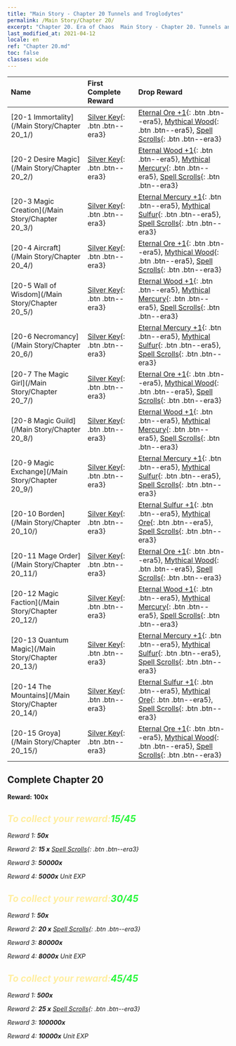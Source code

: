 ```yaml
---
title: "Main Story - Chapter 20 Tunnels and Troglodytes"
permalink: /Main Story/Chapter 20/
excerpt: "Chapter 20. Era of Chaos  Main Story - Chapter 20. Tunnels and Troglodytes"
last_modified_at: 2021-04-12
locale: en
ref: "Chapter 20.md"
toc: false
classes: wide
---
```


  | Name |  First Complete Reward | Drop Reward |
  |:------------|:------------|:------------| 
  | [20-1 Immortality](/Main Story/Chapter 20_1/) | [Silver Key](/Items/con_693/){: .btn .btn--era3} | [Eternal Ore +1](/Items/mat_68/){: .btn .btn--era5}, [Mythical Wood](/Items/mat_62/){: .btn .btn--era5}, [Spell Scrolls](/Items/con_694/){: .btn .btn--era3} |
  | [20-2 Desire Magic](/Main Story/Chapter 20_2/) | [Silver Key](/Items/con_693/){: .btn .btn--era3} | [Eternal Wood +1](/Items/mat_69/){: .btn .btn--era5}, [Mythical Mercury](/Items/mat_63/){: .btn .btn--era5}, [Spell Scrolls](/Items/con_694/){: .btn .btn--era3} |
  | [20-3 Magic Creation](/Main Story/Chapter 20_3/) | [Silver Key](/Items/con_693/){: .btn .btn--era3} | [Eternal Mercury +1](/Items/mat_70/){: .btn .btn--era5}, [Mythical Sulfur](/Items/mat_64/){: .btn .btn--era5}, [Spell Scrolls](/Items/con_694/){: .btn .btn--era3} |
  | [20-4 Aircraft](/Main Story/Chapter 20_4/) | [Silver Key](/Items/con_693/){: .btn .btn--era3} | [Eternal Ore +1](/Items/mat_68/){: .btn .btn--era5}, [Mythical Wood](/Items/mat_62/){: .btn .btn--era5}, [Spell Scrolls](/Items/con_694/){: .btn .btn--era3} |
  | [20-5 Wall of Wisdom](/Main Story/Chapter 20_5/) | [Silver Key](/Items/con_693/){: .btn .btn--era3} | [Eternal Wood +1](/Items/mat_69/){: .btn .btn--era5}, [Mythical Mercury](/Items/mat_63/){: .btn .btn--era5}, [Spell Scrolls](/Items/con_694/){: .btn .btn--era3} |
  | [20-6 Necromancy](/Main Story/Chapter 20_6/) | [Silver Key](/Items/con_693/){: .btn .btn--era3} | [Eternal Mercury +1](/Items/mat_70/){: .btn .btn--era5}, [Mythical Sulfur](/Items/mat_64/){: .btn .btn--era5}, [Spell Scrolls](/Items/con_694/){: .btn .btn--era3} |
  | [20-7 The Magic Girl](/Main Story/Chapter 20_7/) | [Silver Key](/Items/con_693/){: .btn .btn--era3} | [Eternal Ore +1](/Items/mat_68/){: .btn .btn--era5}, [Mythical Wood](/Items/mat_62/){: .btn .btn--era5}, [Spell Scrolls](/Items/con_694/){: .btn .btn--era3} |
  | [20-8 Magic Guild](/Main Story/Chapter 20_8/) | [Silver Key](/Items/con_693/){: .btn .btn--era3} | [Eternal Wood +1](/Items/mat_69/){: .btn .btn--era5}, [Mythical Mercury](/Items/mat_63/){: .btn .btn--era5}, [Spell Scrolls](/Items/con_694/){: .btn .btn--era3} |
  | [20-9 Magic Exchange](/Main Story/Chapter 20_9/) | [Silver Key](/Items/con_693/){: .btn .btn--era3} | [Eternal Mercury +1](/Items/mat_70/){: .btn .btn--era5}, [Mythical Sulfur](/Items/mat_64/){: .btn .btn--era5}, [Spell Scrolls](/Items/con_694/){: .btn .btn--era3} |
  | [20-10 Borden](/Main Story/Chapter 20_10/) | [Silver Key](/Items/con_693/){: .btn .btn--era3} | [Eternal Sulfur +1](/Items/mat_71/){: .btn .btn--era5}, [Mythical Ore](/Items/mat_61/){: .btn .btn--era5}, [Spell Scrolls](/Items/con_694/){: .btn .btn--era3} |
  | [20-11 Mage Order](/Main Story/Chapter 20_11/) | [Silver Key](/Items/con_693/){: .btn .btn--era3} | [Eternal Ore +1](/Items/mat_68/){: .btn .btn--era5}, [Mythical Wood](/Items/mat_62/){: .btn .btn--era5}, [Spell Scrolls](/Items/con_694/){: .btn .btn--era3} |
  | [20-12 Magic Faction](/Main Story/Chapter 20_12/) | [Silver Key](/Items/con_693/){: .btn .btn--era3} | [Eternal Wood +1](/Items/mat_69/){: .btn .btn--era5}, [Mythical Mercury](/Items/mat_63/){: .btn .btn--era5}, [Spell Scrolls](/Items/con_694/){: .btn .btn--era3} |
  | [20-13 Quantum Magic](/Main Story/Chapter 20_13/) | [Silver Key](/Items/con_693/){: .btn .btn--era3} | [Eternal Mercury +1](/Items/mat_70/){: .btn .btn--era5}, [Mythical Sulfur](/Items/mat_64/){: .btn .btn--era5}, [Spell Scrolls](/Items/con_694/){: .btn .btn--era3} |
  | [20-14 The Mountains](/Main Story/Chapter 20_14/) | [Silver Key](/Items/con_693/){: .btn .btn--era3} | [Eternal Sulfur +1](/Items/mat_71/){: .btn .btn--era5}, [Mythical Ore](/Items/mat_61/){: .btn .btn--era5}, [Spell Scrolls](/Items/con_694/){: .btn .btn--era3} |
  | [20-15 Groya](/Main Story/Chapter 20_15/) | [Silver Key](/Items/con_693/){: .btn .btn--era3} | [Eternal Ore +1](/Items/mat_68/){: .btn .btn--era5}, [Mythical Wood](/Items/mat_62/){: .btn .btn--era5}, [Spell Scrolls](/Items/con_694/){: .btn .btn--era3} |


## Complete Chapter 20

 **Reward:**  **100x** <i class="fas fa-gem"/>



## <span style="color: #ffeea0">To collect your reward:</span><span style="color: #27f73a">15/45</span>

 Reward 1:  **50x** <i class="fas fa-gem"/>

 Reward 2: **15 x** [Spell Scrolls](/Items/con_694/){: .btn .btn--era3}

 Reward 3:  **50000x** <i class="fas fa-coins"/>

 Reward 4:  **5000x** Unit EXP



## <span style="color: #ffeea0">To collect your reward:</span><span style="color: #27f73a">30/45</span>

 Reward 1:  **50x** <i class="fas fa-gem"/>

 Reward 2: **20 x** [Spell Scrolls](/Items/con_694/){: .btn .btn--era3}

 Reward 3:  **80000x** <i class="fas fa-coins"/>

 Reward 4:  **8000x** Unit EXP



## <span style="color: #ffeea0">To collect your reward:</span><span style="color: #27f73a">45/45</span>

 Reward 1:  **500x** <i class="fas fa-gem"/>

 Reward 2: **25 x** [Spell Scrolls](/Items/con_694/){: .btn .btn--era3}

 Reward 3:  **100000x** <i class="fas fa-coins"/>

 Reward 4:  **10000x** Unit EXP

